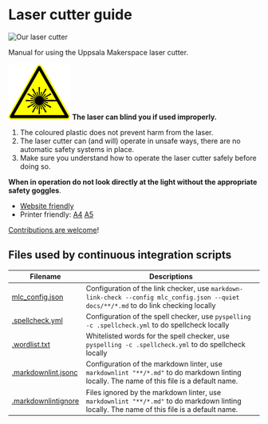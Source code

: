 # Laser cutter guide

![Our laser cutter](docs/misc/cover/laser_cutter.jpg )

Manual for using the Uppsala Makerspace laser cutter.

![WARNING: Laser](docs/warning_laser.svg) **The laser can blind you if used improperly.**

1. The coloured plastic does not prevent harm from the laser.
1. The laser cutter can (and will) operate in unsafe ways, there are no automatic safety systems in place.
1. Make sure you understand how to operate the laser cutter safely before doing so.

**When in operation do not look directly at the light without the appropriate safety goggles**.

- [Website friendly](https://uppsala-makerspace.github.io/laser_cutter_guide/)
- Printer friendly: [A4](docs/pdfs/book.pdf) [A5](docs/pdfs/booklet.pdf)

[Contributions are welcome](https://uppsala-makerspace.github.io/laser_cutter_guide/CONTRIBUTING/)!

## Files used by continuous integration scripts

<!-- markdownlint-disable MD013 --><!-- Tables cannot be split up over lines, hence will break 80 characters per line -->

Filename                              |Descriptions
--------------------------------------|--------------------------------------------------------------------------------------------------------------------------------------
[mlc_config.json](mlc_config.json)    |Configuration of the link checker, use `markdown-link-check --config mlc_config.json --quiet docs/**/*.md` to do link checking locally
[.spellcheck.yml](.spellcheck.yml)    |Configuration of the spell checker, use `pyspelling -c .spellcheck.yml` to do spellcheck locally
[.wordlist.txt](.wordlist.txt)        |Whitelisted words for the spell checker, use `pyspelling -c .spellcheck.yml` to do spellcheck locally
[.markdownlint.jsonc](.markdownlint.jsonc)|Configuration of the markdown linter, use `markdownlint "**/*.md"` to do markdown linting locally. The name of this file is a default name.
[.markdownlintignore](.markdownlintignore)|Files ignored by the markdown linter, use `markdownlint "**/*.md"` to do markdown linting locally. The name of this file is a default name.

<!-- markdownlint-enable MD013 -->
